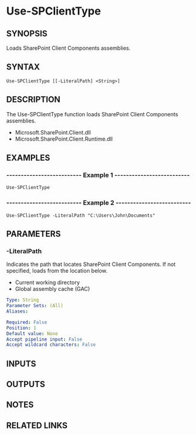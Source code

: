 # Use-SPClientType

## SYNOPSIS
Loads SharePoint Client Components assemblies.

## SYNTAX

```
Use-SPClientType [[-LiteralPath] <String>]
```

## DESCRIPTION
The Use-SPClientType function loads SharePoint Client Components assemblies.
  - Microsoft.SharePoint.Client.dll
  - Microsoft.SharePoint.Client.Runtime.dll

## EXAMPLES

### -------------------------- Example 1 --------------------------
```
Use-SPClientType
```

### -------------------------- Example 2 --------------------------
```
Use-SPClientType -LiteralPath "C:\Users\John\Documents"
```

## PARAMETERS

### -LiteralPath
Indicates the path that locates SharePoint Client Components.
If not
specified, loads from the location below.
  - Current working directory
  - Global assembly cache (GAC)

```yaml
Type: String
Parameter Sets: (All)
Aliases: 

Required: False
Position: 1
Default value: None
Accept pipeline input: False
Accept wildcard characters: False
```

## INPUTS

## OUTPUTS

## NOTES

## RELATED LINKS

